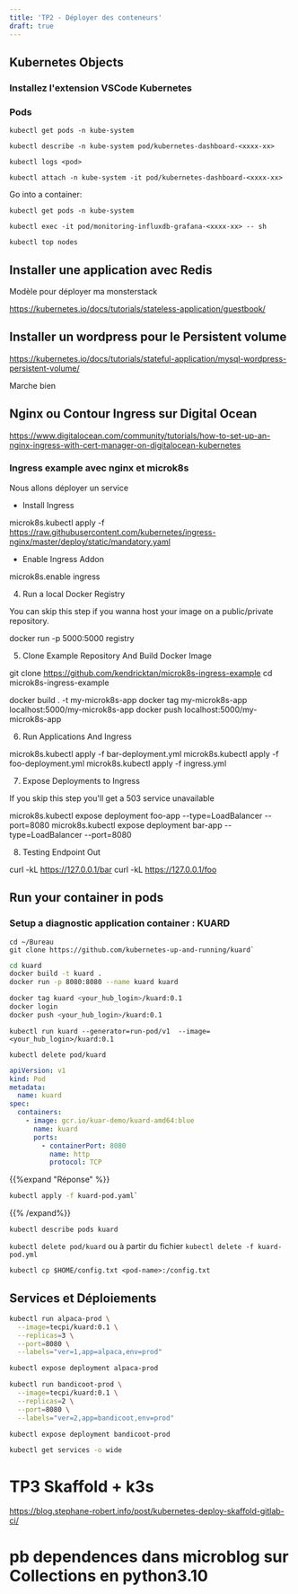 ```yaml
---
title: 'TP2 - Déployer des conteneurs'
draft: true
---
```




## Kubernetes Objects

<!-- TODO: Intégrer l'utile dans TODO_k8s.md et jeter le reste -->



### Installez l'extension VSCode Kubernetes

### Pods

`kubectl get pods -n kube-system`

`kubectl describe -n kube-system pod/kubernetes-dashboard-<xxxx-xx>`

`kubectl logs <pod>`

`kubectl attach -n kube-system -it pod/kubernetes-dashboard-<xxxx-xx>`

Go into a container:

`kubectl get pods -n kube-system`

`kubectl exec -it pod/monitoring-influxdb-grafana-<xxxx-xx> -- sh`


`kubectl top nodes`

## Installer une application avec Redis

Modèle pour déployer ma monsterstack

https://kubernetes.io/docs/tutorials/stateless-application/guestbook/

## Installer un wordpress pour le Persistent volume

https://kubernetes.io/docs/tutorials/stateful-application/mysql-wordpress-persistent-volume/

Marche bien


## Nginx ou Contour Ingress sur Digital Ocean

https://www.digitalocean.com/community/tutorials/how-to-set-up-an-nginx-ingress-with-cert-manager-on-digitalocean-kubernetes

### Ingress example avec nginx et microk8s

 Nous allons déployer un service

- Install Ingress 

microk8s.kubectl apply -f https://raw.githubusercontent.com/kubernetes/ingress-nginx/master/deploy/static/mandatory.yaml

- Enable Ingress Addon

microk8s.enable ingress

4. Run a local Docker Registry

You can skip this step if you wanna host your image on a public/private repository.

docker run -p 5000:5000 registry

5. Clone Example Repository And Build Docker Image

git clone https://github.com/kendricktan/microk8s-ingress-example
cd microk8s-ingress-example

docker build . -t my-microk8s-app
docker tag my-microk8s-app localhost:5000/my-microk8s-app
docker push localhost:5000/my-microk8s-app

6. Run Applications And Ingress

microk8s.kubectl apply -f bar-deployment.yml
microk8s.kubectl apply -f foo-deployment.yml
microk8s.kubectl apply -f ingress.yml

7. Expose Deployments to Ingress

If you skip this step you'll get a 503 service unavailable

microk8s.kubectl expose deployment foo-app --type=LoadBalancer --port=8080
microk8s.kubectl expose deployment bar-app --type=LoadBalancer --port=8080

8. Testing Endpoint Out

curl -kL https://127.0.0.1/bar
curl -kL https://127.0.0.1/foo



## Run your container in pods


### Setup a diagnostic application container : KUARD

```
cd ~/Bureau
git clone https://github.com/kubernetes-up-and-running/kuard`
```

```bash
cd kuard
docker build -t kuard .
docker run -p 8080:8080 --name kuard kuard
```

```bash
docker tag kuard <your_hub_login>/kuard:0.1
docker login
docker push <your_hub_login>/kuard:0.1
```


`kubectl run kuard --generator=run-pod/v1  --image=<your_hub_login>/kuard:0.1`

`kubectl delete pod/kuard`

```yaml
apiVersion: v1
kind: Pod
metadata:
  name: kuard
spec:
  containers:
    - image: gcr.io/kuar-demo/kuard-amd64:blue
      name: kuard
      ports:
        - containerPort: 8080
          name: http
          protocol: TCP
```
{{%expand "Réponse" %}}
```bash
kubectl apply -f kuard-pod.yaml`
```
{{% /expand%}}

`kubectl describe pods kuard`

`kubectl delete pod/kuard` ou à partir du fichier `kubectl delete -f kuard-pod.yml`

`kubectl cp $HOME/config.txt <pod-name>:/config.txt`



## Services et Déploiements

```bash
kubectl run alpaca-prod \
  --image=tecpi/kuard:0.1 \
  --replicas=3 \
  --port=8080 \
  --labels="ver=1,app=alpaca,env=prod"

kubectl expose deployment alpaca-prod

kubectl run bandicoot-prod \
  --image=tecpi/kuard:0.1 \
  --replicas=2 \
  --port=8080 \
  --labels="ver=2,app=bandicoot,env=prod"

kubectl expose deployment bandicoot-prod

kubectl get services -o wide
```

# TP3 Skaffold + k3s
https://blog.stephane-robert.info/post/kubernetes-deploy-skaffold-gitlab-ci/

# pb dependences dans microblog sur Collections en python3.10